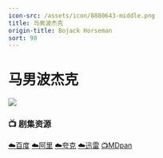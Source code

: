 ```yaml
---
icon-src: /assets/icon/8880643-middle.png
title: 马男波杰克
origin-title: Bojack Horseman
sort: 90
---
```

# 马男波杰克

![](/assets/image/bojack-horseman-a7ar204i29i3dnmy.jpg)

### 📺 剧集资源

[☁️百度](https://pan.baidu.com/s/1eO-NJpPqnre4lUkvF9sfXg?pwd=aneu) [☁️阿里](https://www.alipan.com/s/z6X8BXpcLdL) [☁️夸克](https://pan.quark.cn/s/92b68a17b5ff) [☁️迅雷](https://pan.xunlei.com/s/VOIwx64rCiYEU-Dgzmn4xF7SA1?pwd=h4n6#) [📺MDpan](https://pan.mdsub.top/%E4%B8%87%E7%A5%9E%E6%AE%BF)